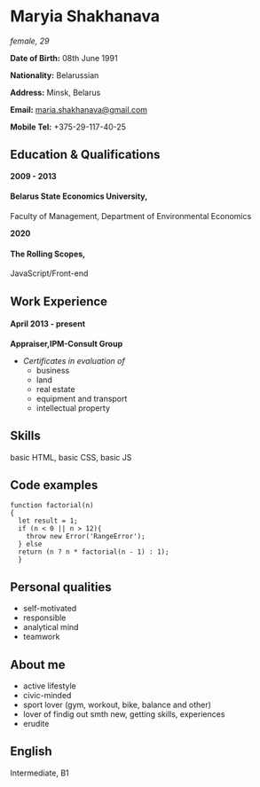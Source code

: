 # **Maryia Shakhanava**
_female, 29_

**Date of Birth:** 08th June 1991

**Nationality:** Belarussian

**Address:** Minsk, Belarus

**Email:** maria.shakhanava@gmail.com

**Mobile Tel:** +375-29-117-40-25

## **Education & Qualifications**

**2009 - 2013** 
#### Belarus State Economics University,
Faculty of Management, Department of Environmental Economics

**2020**    
#### The Rolling Scopes,
JavaScript/Front-end


## **Work Experience**
#### April 2013 - present

**Appraiser,IPM-Consult Group**

* _Certificates in evaluation of_
	* business
	* land
	* real estate
	* equipment and transport
	* intellectual property

## **Skills**
basic HTML, basic CSS, basic JS
	
## **Code examples**
```
function factorial(n)
{
  let result = 1;
  if (n < 0 || n > 12){
    throw new Error('RangeError');
  } else
  return (n ? n * factorial(n - 1) : 1);
  }
  ```
## **Personal qualities** 
* self-motivated
* responsible
* analytical mind
* teamwork
	
## **About me**
* active lifestyle
* civic-minded
* sport lover (gym, workout, bike, balance and other)
* lover of findig out smth new, getting skills, experiences
* erudite
		
## **English**
Intermediate, B1
